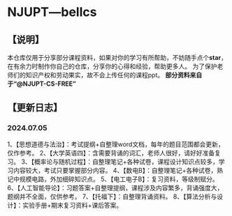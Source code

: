 # NJUPT—bellcs
## 【说明】
本仓库仅用于分享部分课程资料，如果对你的学习有所帮助，不妨随手点个**star**，在有余力时制作你自己的仓库，分享你的心得和经验，帮助更多人。
为了保护老师们的知识产权和劳动果实，故不会上传任何的课程ppt。
**部分资料来自于“@NJUPT-CS-FREE”**
## 【更新日志】
### 2024.07.05
1、【思想道德与法治】：考试提纲+自整理word文档，每年的题目范围都会更新，仅作参考。
2、【大学英语四】：含需要背诵的词汇，老师人很好，请好好准备复习。
3、【概率论与随机过程】：自整理笔记+各种试卷，课程设计知识点较多，学习内容较大，考试只要掌握部分内容。
4、【数电B】：自整理笔记+各种试卷，熟记中规模电路，外加细碎知识点。
5、【电工电子B】：复习资料，等级制赋分。
6、【人工智能导论】：习题答案+自整理提纲，课程涉及内容繁多，背诵强度大，题纲并不全面，仅供参考。
7、【托福下】：自整理背诵资料。
8、【算法分析与设计】：实验手册+期末复习资料+课后答案。
